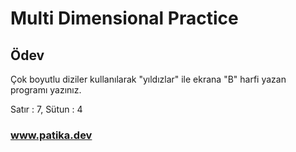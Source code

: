# Multi Dimensional Practice

## Ödev
Çok boyutlu diziler kullanılarak "yıldızlar" ile ekrana "B" harfi yazan programı yazınız.

Satır : 7, Sütun : 4

### www.patika.dev
